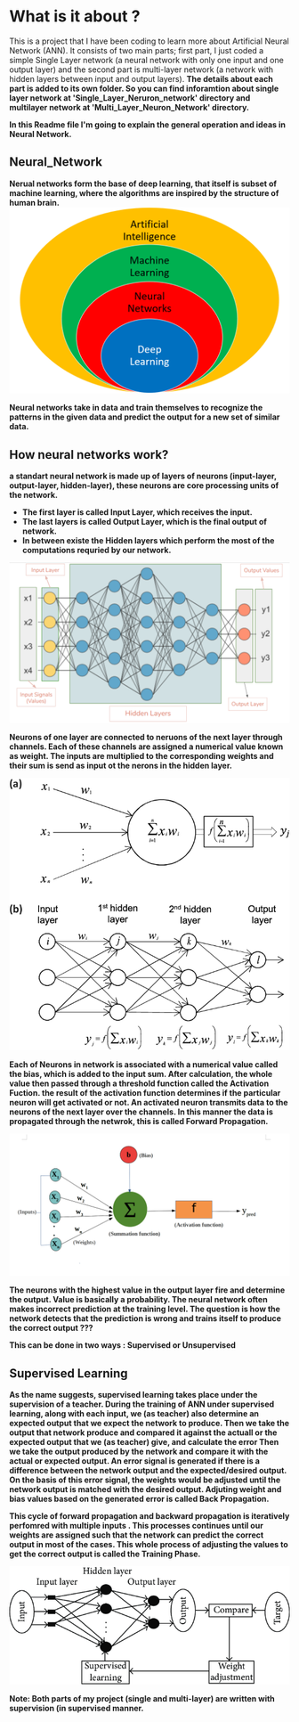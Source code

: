 # What is it about ?
This is a project that I have been coding to learn more about Artificial Neural Network (ANN). It consists of two main parts; first part, I just coded a simple Single Layer network (a neural network with only one input and one output layer) and the second part is multi-layer network (a network with hidden layers between input and output layers).
<b>The details about each part is added to its own folder. So you can find inforamtion about single layer network at 'Single_Layer_Neruron_network' directory and multilayer network at 'Multi_Layer_Neuron_Network' directory<b>.

In this Readme file I'm going to explain the general operation and ideas in Neural Network.

## Neural_Network
Nerual networks form the base of deep learning, that itself is subset of machine learning, where the algorithms are inspired by the structure of human brain.
![ann_place](./readme_imgs/ai_overview.png)


Neural networks take in data and train themselves to recognize the patterns in the given data and predict the output for a new set of similar data.

## How neural networks work?
a standart neural network is made up of layers of neurons (input-layer, output-layer, hidden-layer), these neurons are core processing units of the network.

- The first layer is called <b>Input Layer</b>, which receives the input.
- The last layers is called <b>Output Layer</b>, which is the final output of network.
- In between existe the <b>Hidden layers</b> which perform the most of the computations requried by our network.

![layers](./readme_imgs/layers_in_ann.png)

Neurons of one layer are connected to neruons of the next layer through channels. Each of these channels are assigned a numerical value known as weight.
The inputs are multiplied to the corresponding weights and their sum is send as input ot the nerons in the hidden layer.

![channels](./readme_imgs/channels_and_nodes.png)

Each of Neurons in network is associated with a numerical value called the <b>bias</b>, which is added to the input sum. After calculation, the whole value then passed through a threshold function called the <b>Activation Fuction<b>. the result of the activation function determines if the particular neuron will get activated or not. An activated neuron transmits data to the neurons of the next layer over the channels. In this manner the data is propagated through the netwrok, this is called <b>Forward Propagation</b>.

![bias_activation_func](./readme_imgs/bias_activation_func.png)

The neurons with the highest value in the output layer fire and determine the output. Value is basically a probability. The neural network often makes incorrect prediction at the **training level**. The question is how the network detects that the prediction is wrong and trains itself to produce the correct output ???

This can be done in two ways : **Supervised or Unsupervised**

## Supervised Learning
As the name suggests, <b>supervised learning<b> takes place under the supervision of a teacher. During the training of ANN under supervised learning, along with each input, we (as teacher) also determine an expected output that we expect the network to produce. Then we take the output that network produce and compared it against the actuall or the expected output that we (as teacher) give, and calculate the error
Then we take the output produced by the network and compare it with the actual or expected output. An error signal is generated if there is a difference between the network output and the expected/desired output. On the basis of this error signal, the weights would be adjusted until the network output is matched with the desired output. Adjuting weight and bias values based on the generated error is called <b>Back Propagation<b>.

<b>This cycle of forward propagation and backward propagation is iteratively perfomred with multiple inputs .  This processes continues until our weights are assigned such that the network can predict the correct output in most of the cases.  This whole process of adjusting the values to get the correct output is called the Training Phase. <b>

![Supervised-architecture](./readme_imgs/Supervised-architecture-of-ANN.png)

<b>Note: Both parts of my project (single and multi-layer) are written with supervision (in supervised manner<b>.